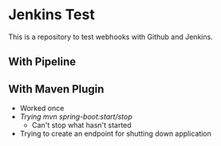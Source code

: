 # Jenkins Test
This is a repository to test webhooks with Github and Jenkins.

## With Pipeline

## With Maven Plugin
- Worked once
- _Trying mvn spring-boot:start/stop_
    - Can't stop what hasn't started
- Trying to create an endpoint for shutting down application